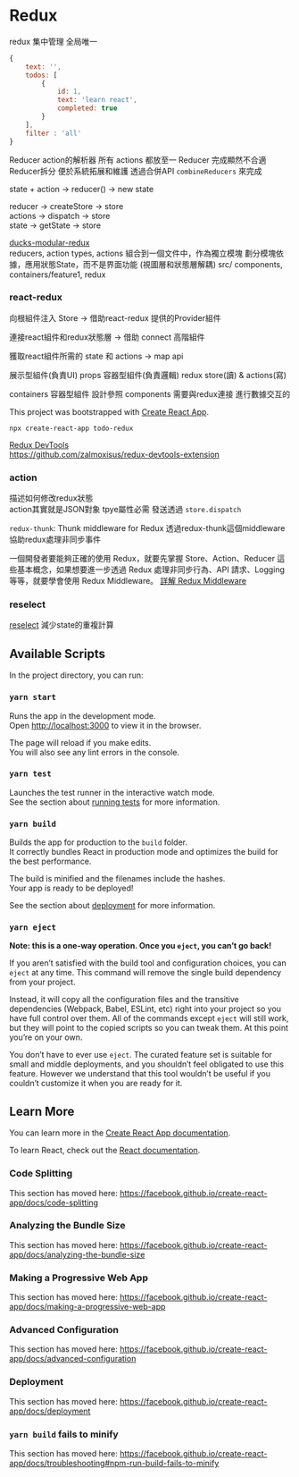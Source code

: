 # Redux

redux 集中管理 全局唯一

```js
{
    text: '',
    todos: [
        {
            id: 1,
            text: 'learn react',
            completed: true
        }
    ],
    filter : 'all'
}
```

Reducer action的解析器
所有 actions 都放至一 Reducer 完成顯然不合適 Reducer拆分 便於系統拓展和維護 透過合併API `combineReducers` 來完成

state + action -> reducer() -> new state

reducer -> createStore -> store  
actions -> dispatch -> store  
state -> getState -> store  

[ducks-modular-redux](https://github.com/erikras/ducks-modular-redux)  
reducers, action types, actions 組合到一個文件中，作為獨立模塊
劃分模塊依據，應用狀態State，而不是界面功能 (視圖層和狀態層解耦)
src/ components, containers/feature1, redux  

### react-redux

向根組件注入 Store -> 借助react-redux 提供的Provider組件

連接react組件和redux狀態層 -> 借助 connect 高階組件

獲取react組件所需的 state 和 actions -> map api

展示型組件(負責UI)  props
容器型組件(負責邏輯) redux store(讀) & actions(寫)

containers 容器型組件 設計參照 components 需要與redux連接 進行數據交互的 
 
This project was bootstrapped with [Create React App](https://github.com/facebook/create-react-app).

`npx create-react-app todo-redux`

[Redux DevTools](https://chrome.google.com/webstore/detail/redux-devtools/lmhkpmbekcpmknklioeibfkpmmfibljd)  
https://github.com/zalmoxisus/redux-devtools-extension

### action

描述如何修改redux狀態  
action其實就是JSON對象 tpye屬性必需 發送透過 `store.dispatch`  

`redux-thunk`: Thunk middleware for Redux
透過redux-thunk這個middleware協助redux處理非同步事件

一個開發者要能夠正確的使用 Redux，就要先掌握 Store、Action、Reducer 這些基本概念，如果想要進一步透過 Redux 處理非同步行為、API 請求、Logging 等等，就要學會使用 Redux Middleware。
[詳解 Redux Middleware](https://medium.com/@max80713/%E8%A9%B3%E8%A7%A3-redux-middleware-efd6a506357e)

### reselect

[reselect](https://github.com/reduxjs/reselect) 減少state的重複計算

## Available Scripts

In the project directory, you can run:

### `yarn start`

Runs the app in the development mode.<br />
Open [http://localhost:3000](http://localhost:3000) to view it in the browser.

The page will reload if you make edits.<br />
You will also see any lint errors in the console.

### `yarn test`

Launches the test runner in the interactive watch mode.<br />
See the section about [running tests](https://facebook.github.io/create-react-app/docs/running-tests) for more information.

### `yarn build`

Builds the app for production to the `build` folder.<br />
It correctly bundles React in production mode and optimizes the build for the best performance.

The build is minified and the filenames include the hashes.<br />
Your app is ready to be deployed!

See the section about [deployment](https://facebook.github.io/create-react-app/docs/deployment) for more information.

### `yarn eject`

**Note: this is a one-way operation. Once you `eject`, you can’t go back!**

If you aren’t satisfied with the build tool and configuration choices, you can `eject` at any time. This command will remove the single build dependency from your project.

Instead, it will copy all the configuration files and the transitive dependencies (Webpack, Babel, ESLint, etc) right into your project so you have full control over them. All of the commands except `eject` will still work, but they will point to the copied scripts so you can tweak them. At this point you’re on your own.

You don’t have to ever use `eject`. The curated feature set is suitable for small and middle deployments, and you shouldn’t feel obligated to use this feature. However we understand that this tool wouldn’t be useful if you couldn’t customize it when you are ready for it.

## Learn More

You can learn more in the [Create React App documentation](https://facebook.github.io/create-react-app/docs/getting-started).

To learn React, check out the [React documentation](https://reactjs.org/).

### Code Splitting

This section has moved here: https://facebook.github.io/create-react-app/docs/code-splitting

### Analyzing the Bundle Size

This section has moved here: https://facebook.github.io/create-react-app/docs/analyzing-the-bundle-size

### Making a Progressive Web App

This section has moved here: https://facebook.github.io/create-react-app/docs/making-a-progressive-web-app

### Advanced Configuration

This section has moved here: https://facebook.github.io/create-react-app/docs/advanced-configuration

### Deployment

This section has moved here: https://facebook.github.io/create-react-app/docs/deployment

### `yarn build` fails to minify

This section has moved here: https://facebook.github.io/create-react-app/docs/troubleshooting#npm-run-build-fails-to-minify
